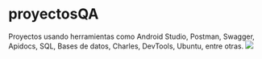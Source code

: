 # proyectosQA
Proyectos usando herramientas como Android Studio, Postman, Swagger, Apidocs, SQL, Bases de datos, Charles, DevTools, Ubuntu, entre otras.
[![](https://img.shields.io/badge/LinkedIn-0077B5?style=for-the-badge&logo=linkedin&logoColor=white)](https://www.linkedin.com/in/susana-villegas/)
